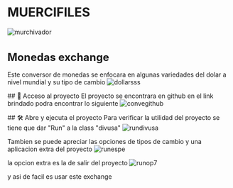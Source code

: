 <h1 style="text-align: left;">MUERCIFILES</h1>

   ![murchivador](https://github.com/user-attachments/assets/5d887780-9365-4f7e-9f76-101a58a8aa58)


<h1 style="font-size: 24px; font-weight: bold;">Monedas exchange</h1>

Este conversor de monedas se enfocara en algunas variedades del dolar a nivel mundial y su tipo de cambio
![dollarsss](https://github.com/user-attachments/assets/7a2f73d8-ff16-404a-b158-f2877d9977bb)

\## 📁 Acceso al proyecto
El proyecto se encontrara en github en el link brindado podra encontrar lo siguiente
![convegithub](https://github.com/user-attachments/assets/36038cf0-4369-4d3a-ba1d-dcb38a9d07e9)

\## 🛠️ Abre y ejecuta el proyecto
Para verificar la utilidad del proyecto se tiene que dar "Run" a la class "divusa"
![rundivusa](https://github.com/user-attachments/assets/04a762f2-574b-456b-b617-19fbd5082ed3)

Tambien se puede apreciar las opciones de tipos de cambio y una aplicacion extra del proyecto
![runespe](https://github.com/user-attachments/assets/1da571ef-24f3-4e87-a1bd-2f15c3eadfc8)

la opcion extra es la de salir del proyecto
![runop7](https://github.com/user-attachments/assets/a355b252-0ff4-4196-bc94-b2372ba63820)

y asi de facil es usar este exchange







